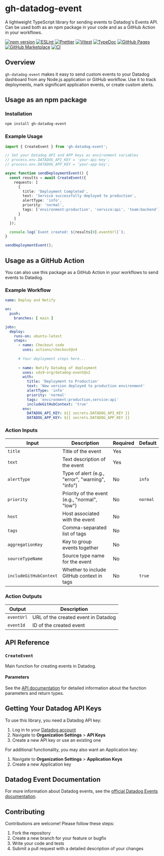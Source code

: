 # gh-datadog-event

A lightweight TypeScript library for sending events to Datadog's Events API. Can be used both as an npm package in your code and as a GitHub Action in your workflows.

[![npm version](https://img.shields.io/npm/v/gh-datadog-event.svg?cache=bust)](https://www.npmjs.com/package/gh-datadog-event)
[![ESLint](https://img.shields.io/badge/ESLint-4B32C3?logo=eslint&logoColor=white)](docs/development/eslint.md)
[![Prettier](https://img.shields.io/badge/Prettier-ff0faf?logo=prettier&logoColor=white)](docs/development/prettier.md)
[![Vitest](https://img.shields.io/badge/Vitest-6E9F18?logo=vitest&logoColor=white)](docs/development/vitest.md)
[![TypeDoc](https://img.shields.io/badge/TypeDoc-9600ff?logo=typescript&logoColor=white)](docs/development/typedoc.md)
[![GitHub Pages](https://img.shields.io/badge/GitHub%20Pages-222222?logo=github&logoColor=white)](https://sds9-org.github.io/datadog-event/)
[![GitHub Marketplace](https://img.shields.io/badge/GitHub%20Marketplace-blue?logo=github)](https://github.com/marketplace/actions/gh-datadog-event)
[![CI](https://github.com/sds9-org/datadog-event/actions/workflows/ci.yml/badge.svg?branch=main&event=push)](https://github.com/sds9-org/datadog-event/actions/workflows/ci.yml)

## Overview

`gh-datadog-event` makes it easy to send custom events to your Datadog dashboard from any Node.js application or GitHub workflow. Use it to track deployments, mark significant application events, or create custom alerts.

## Usage as an npm package

### Installation

```bash
npm install gh-datadog-event
```

### Example Usage

```typescript
import { CreateEvent } from 'gh-datadog-event';

// Set your Datadog API and APP keys as environment variables
// process.env.DATADOG_API_KEY = 'your-api-key';
// process.env.DATADOG_APP_KEY = 'your-app-key';

async function sendDeploymentEvent() {
  const results = await CreateEvent({
    requests: [
      {
        title: 'Deployment Completed',
        text: 'Service successfully deployed to production',
        alertType: 'info',
        priority: 'normal',
        tags: ['environment:production', 'service:api', 'team:backend']
      }
    ]
  });

  console.log(`Event created: ${results[0].eventUrl}`);
}

sendDeploymentEvent();
```

## Usage as a GitHub Action

You can also use this package as a GitHub Action in your workflows to send events to Datadog.

### Example Workflow

```yaml
name: Deploy and Notify

on:
  push:
    branches: [ main ]

jobs:
  deploy:
    runs-on: ubuntu-latest
    steps:
      - name: Checkout code
        uses: actions/checkout@v4
      
      # Your deployment steps here...
      
      - name: Notify Datadog of deployment
        uses: sds9-org/datadog-event@v2
        with:
          title: 'Deployment to Production'
          text: 'New version deployed to production environment'
          alertType: 'info'
          priority: 'normal'
          tags: 'environment:production,service:api'
          includeGitHubContext: 'true'
        env:
          DATADOG_API_KEY: ${{ secrets.DATADOG_API_KEY }}
          DATADOG_APP_KEY: ${{ secrets.DATADOG_APP_KEY }}
```

### Action Inputs

| Input | Description | Required | Default |
| ----- | ----------- | -------- | ------- |
| `title` | Title of the event | Yes | |
| `text` | Text description of the event | Yes | |
| `alertType` | Type of alert (e.g., "error", "warning", "info") | No | `info` |
| `priority` | Priority of the event (e.g., "normal", "low") | No | `normal` |
| `host` | Host associated with the event | No | |
| `tags` | Comma-separated list of tags | No | |
| `aggregationKey` | Key to group events together | No | |
| `sourceTypeName` | Source type name for the event | No | |
| `includeGitHubContext` | Whether to include GitHub context in tags | No | `true` |

### Action Outputs

| Output | Description |
| ------ | ----------- |
| `eventUrl` | URL of the created event in Datadog |
| `eventId` | ID of the created event |

## API Reference

### `CreateEvent`

Main function for creating events in Datadog.

#### Parameters

See the [API documentation](https://sds9-org.github.io/datadog-event/) for detailed information about the function parameters and return types.

## Getting Your Datadog API Keys

To use this library, you need a Datadog API key:

1. Log in to your [Datadog account](https://app.datadoghq.com/)
2. Navigate to **Organization Settings** > **API Keys**
3. Create a new API key or use an existing one

For additional functionality, you may also want an Application key:

1. Navigate to **Organization Settings** > **Application Keys**
2. Create a new Application key

## Datadog Event Documentation

For more information about Datadog events, see the [official Datadog Events documentation](https://docs.datadoghq.com/events/).

## Contributing

Contributions are welcome! Please follow these steps:

1. Fork the repository
2. Create a new branch for your feature or bugfix
3. Write your code and tests
4. Submit a pull request with a detailed description of your changes
